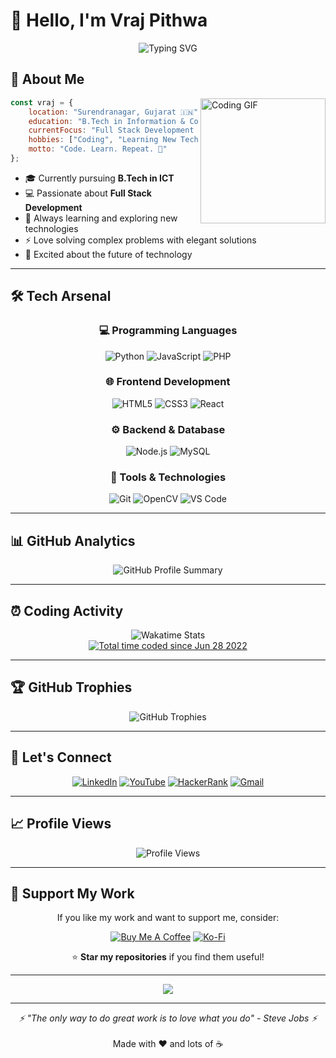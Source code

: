 # 👋 Hello, I'm Vraj Pithwa

<div align="center">
  <img src="https://readme-typing-svg.herokuapp.com?font=Fira+Code&size=22&duration=3000&pause=1000&color=00D4FF&center=true&vCenter=true&width=435&lines=Full+Stack+Developer+%F0%9F%9A%80;Tech+Explorer+%F0%9F%94%8D;Problem+Solver+%F0%9F%A7%A9" alt="Typing SVG" />
</div>


## 🌟 About Me

<img align="right" height="200" src="https://media.giphy.com/media/SWoSkN6DxTszqIKEqv/giphy.gif" alt="Coding GIF" />

```javascript
const vraj = {
    location: "Surendranagar, Gujarat 🇮🇳",
    education: "B.Tech in Information & Communication Technology",
    currentFocus: "Full Stack Development & Problem Solving",
    hobbies: ["Coding", "Learning New Tech", "Exploring Innovation"],
    motto: "Code. Learn. Repeat. 🔄"
};
```

- 🎓 Currently pursuing **B.Tech in ICT**
- 💻 Passionate about **Full Stack Development**
- 🌱 Always learning and exploring new technologies
- ⚡ Love solving complex problems with elegant solutions
- 🚀 Excited about the future of technology

---

## 🛠️ Tech Arsenal

<div align="center">

### 💻 Programming Languages
![Python](https://img.shields.io/badge/Python-3776AB?style=for-the-badge&logo=python&logoColor=white)
![JavaScript](https://img.shields.io/badge/JavaScript-F7DF1E?style=for-the-badge&logo=javascript&logoColor=black)
![PHP](https://img.shields.io/badge/PHP-777BB4?style=for-the-badge&logo=php&logoColor=white)

### 🌐 Frontend Development
![HTML5](https://img.shields.io/badge/HTML5-E34F26?style=for-the-badge&logo=html5&logoColor=white)
![CSS3](https://img.shields.io/badge/CSS3-1572B6?style=for-the-badge&logo=css3&logoColor=white)
![React](https://img.shields.io/badge/React-20232A?style=for-the-badge&logo=react&logoColor=61DAFB)

### ⚙️ Backend & Database
![Node.js](https://img.shields.io/badge/Node.js-43853D?style=for-the-badge&logo=node.js&logoColor=white)
![MySQL](https://img.shields.io/badge/MySQL-005C84?style=for-the-badge&logo=mysql&logoColor=white)

### 🔧 Tools & Technologies
![Git](https://img.shields.io/badge/Git-F05032?style=for-the-badge&logo=git&logoColor=white)
![OpenCV](https://img.shields.io/badge/OpenCV-27338e?style=for-the-badge&logo=OpenCV&logoColor=white)
![VS Code](https://img.shields.io/badge/Visual_Studio_Code-0078D4?style=for-the-badge&logo=visual%20studio%20code&logoColor=white)

</div>

---

## 📊 GitHub Analytics

<div align="center">
  <img src="https://github-profile-summary-cards.vercel.app/api/cards/profile-details?username=vrajpithwa&theme=tokyonight" alt="GitHub Profile Summary" />
</div>

---

## ⏰ Coding Activity

<div align="center">
  <img src="https://wakatime.com/share/@vraj_pithwa/d44c834b-9ce3-4af0-8fda-23b62f2ebd7e.svg" alt="Wakatime Stats" />
</div>

<div align="center">
  <a href="https://wakatime.com/@af191449-9304-4753-a504-f21741e865ec">
    <img src="https://wakatime.com/badge/user/af191449-9304-4753-a504-f21741e865ec.svg" alt="Total time coded since Jun 28 2022" />
  </a>
</div>

---

## 🏆 GitHub Trophies

<div align="center">
  <img src="https://github-profile-trophy.vercel.app/?username=vrajpithwa&theme=tokyonight&no-frame=false&no-bg=false&margin-w=4&row=1" alt="GitHub Trophies" />
</div>

---

## 🤝 Let's Connect

<div align="center">
  
[![LinkedIn](https://img.shields.io/badge/LinkedIn-0077B5?style=for-the-badge&logo=linkedin&logoColor=white)](https://www.linkedin.com/in/vrajpithwa/)
[![YouTube](https://img.shields.io/badge/YouTube-FF0000?style=for-the-badge&logo=youtube&logoColor=white)](https://www.youtube.com/@vrajpithwa)
[![HackerRank](https://img.shields.io/badge/-Hackerrank-2EC866?style=for-the-badge&logo=HackerRank&logoColor=white)](https://www.hackerrank.com/profile/vraj_pithwa_in)
[![Gmail](https://img.shields.io/badge/Gmail-D14836?style=for-the-badge&logo=gmail&logoColor=white)](mailto:vraj.pithwa@gmail.com)

</div>

---

## 📈 Profile Views

<div align="center">
  <img src="https://visitor-badge.laobi.icu/badge?page_id=vrajpithwa.vrajpithwa" alt="Profile Views" />
</div>

---

## 💝 Support My Work

<div align="center">
  
If you like my work and want to support me, consider:

[![Buy Me A Coffee](https://img.shields.io/badge/Buy%20Me%20A%20Coffee-FFDD00?style=for-the-badge&logo=buy-me-a-coffee&logoColor=black)](https://buymeacoffee.com/vrajpithwa)
[![Ko-Fi](https://img.shields.io/badge/Ko--fi-F16061?style=for-the-badge&logo=ko-fi&logoColor=white)](https://ko-fi.com/vrajpithwa)

⭐ **Star my repositories** if you find them useful!

</div>

---

<div align="center">
  <img src="https://capsule-render.vercel.app/api?type=waving&color=gradient&height=100&section=footer&width=100%&fontSize=16&fontColor=fff&animation=twinkling&fontAlignY=75&desc=Thanks%20for%20visiting!&descAlignY=51&descAlign=50" />
</div>

---

<div align="center">
  <i>⚡ "The only way to do great work is to love what you do" - Steve Jobs ⚡</i>
  <br><br>
  Made with ❤️ and lots of ☕
</div>
